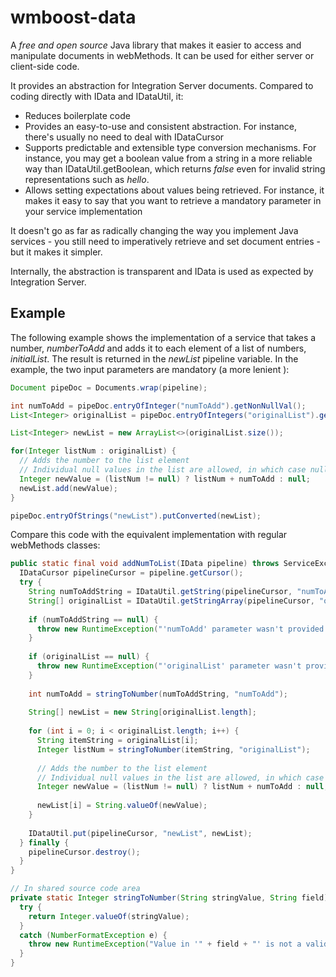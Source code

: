 # wmboost-data

A _free and open source_ Java library that makes it easier to access and manipulate documents in webMethods. It can be used for either server or client-side code.

It provides an abstraction for Integration Server documents. Compared to coding directly with IData and IDataUtil, it:
* Reduces boilerplate code
* Provides an easy-to-use and consistent abstraction. For instance, there's usually no need to deal with IDataCursor
* Supports predictable and extensible type conversion mechanisms. For instance, you may get a boolean value from a string in a more reliable way than IDataUtil.getBoolean, which returns _false_ even for invalid string representations such as _hello_.
* Allows setting expectations about values being retrieved. For instance, it makes it easy to say that you want to retrieve a mandatory parameter in your service implementation

It doesn't go as far as radically changing the way you implement Java services - you still need to imperatively retrieve and set document entries - but it makes it simpler.

Internally, the abstraction is transparent and IData is used as expected by Integration Server.

## Example
The following example shows the implementation of a service that takes a number, _numberToAdd_ and adds it to each element of a list of numbers, _initialList_. The result is returned in the _newList_ pipeline variable. In the example, the two input parameters are mandatory (a more lenient ):

```java
Document pipeDoc = Documents.wrap(pipeline);

int numToAdd = pipeDoc.entryOfInteger("numToAdd").getNonNullVal();
List<Integer> originalList = pipeDoc.entryOfIntegers("originalList").getVal();

List<Integer> newList = new ArrayList<>(originalList.size());

for(Integer listNum : originalList) {
  // Adds the number to the list element
  // Individual null values in the list are allowed, in which case null is assigned
  Integer newValue = (listNum != null) ? listNum + numToAdd : null;
  newList.add(newValue);
}

pipeDoc.entryOfStrings("newList").putConverted(newList);
```

Compare this code with the equivalent implementation with regular webMethods classes:
```java
public static final void addNumToList(IData pipeline) throws ServiceException {
  IDataCursor pipelineCursor = pipeline.getCursor();
  try {
    String numToAddString = IDataUtil.getString(pipelineCursor, "numToAdd");
    String[] originalList = IDataUtil.getStringArray(pipelineCursor, "originalList");
    
    if (numToAddString == null) {
      throw new RuntimeException("'numToAdd' parameter wasn't provided or was null");
    }  
    
    if (originalList == null) {
      throw new RuntimeException("'originalList' parameter wasn't provided");
    }
    
    int numToAdd = stringToNumber(numToAddString, "numToAdd");
  
    String[] newList = new String[originalList.length];
  
    for (int i = 0; i < originalList.length; i++) {
      String itemString = originalList[i];    
      Integer listNum = stringToNumber(itemString, "originalList");
    
      // Adds the number to the list element
      // Individual null values in the list are allowed, in which case null is assigned
      Integer newValue = (listNum != null) ? listNum + numToAdd : null;
    
      newList[i] = String.valueOf(newValue);
    }
  
    IDataUtil.put(pipelineCursor, "newList", newList);
  } finally {
    pipelineCursor.destroy();
  }
}

// In shared source code area
private static Integer stringToNumber(String stringValue, String field) {
  try {
    return Integer.valueOf(stringValue);
  }
  catch (NumberFormatException e) {
    throw new RuntimeException("Value in '" + field + "' is not a valid integer number");
  }
}
```
 
